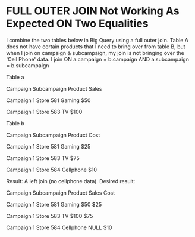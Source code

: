 
# FULL OUTER JOIN Not Working As Expected ON Two Equalities

I combine the two tables below in Big Query using a full outer join. Table A does not have certain products that I need to bring over from table B, but when I join on campaign & subcampaign, my join is not bringing over the 'Cell Phone' data. I join
ON a.campaign = b.campaign
AND a.subcampaign = b.subcampaign

Table a




Campaign
Subcampaign
Product
Sales




Campaign 1
Store 581
Gaming
$50


Campaign 1
Store 583
TV
$100




Table b




Campaign
Subcampaign
Product
Cost




Campaign 1
Store 581
Gaming
$25


Campaign 1
Store 583
TV
$75


Campaign 1
Store 584
Cellphone
$10




Result: A left join (no cellphone data).
Desired result:




Campaign
Subcampaign
Product
Sales
Cost




Campaign 1
Store 581
Gaming
$50
$25


Campaign 1
Store 583
TV
$100
$75


Campaign 1
Store 584
Cellphone
NULL
$10



 
        